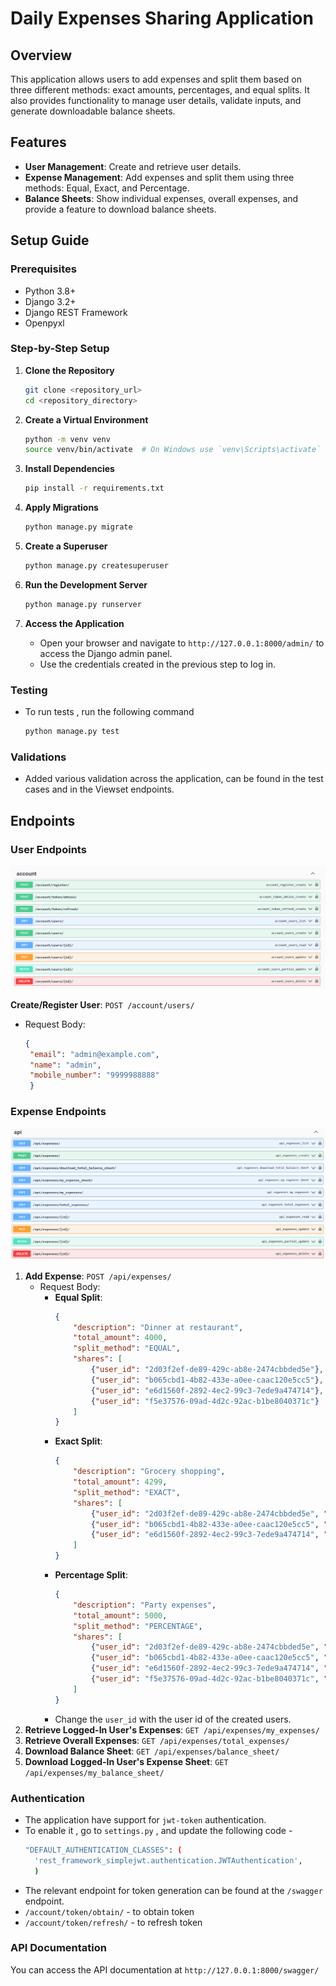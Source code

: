 
# Daily Expenses Sharing Application

## Overview

This application allows users to add expenses and split them based on three different methods: exact amounts, percentages, and equal splits. It also provides functionality to manage user details, validate inputs, and generate downloadable balance sheets.

## Features

- **User Management**: Create and retrieve user details.
- **Expense Management**: Add expenses and split them using three methods: Equal, Exact, and Percentage.
- **Balance Sheets**: Show individual expenses, overall expenses, and provide a feature to download balance sheets.

## Setup Guide

### Prerequisites

- Python 3.8+
- Django 3.2+
- Django REST Framework
- Openpyxl

### Step-by-Step Setup

1. **Clone the Repository**
   ```sh
   git clone <repository_url>
   cd <repository_directory>
   ```

2. **Create a Virtual Environment**
   ```sh
   python -m venv venv
   source venv/bin/activate  # On Windows use `venv\Scripts\activate`
   ```

3. **Install Dependencies**
   ```sh
   pip install -r requirements.txt
   ```

4. **Apply Migrations**
   ```sh
   python manage.py migrate
   ```

5. **Create a Superuser**
   ```sh
   python manage.py createsuperuser
   ```

6. **Run the Development Server**
   ```sh
   python manage.py runserver
   ```

7. **Access the Application**
   - Open your browser and navigate to `http://127.0.0.1:8000/admin/` to access the Django admin panel.
   - Use the credentials created in the previous step to log in.

### Testing
- To run tests , run the following command 
   ```sh
   python manage.py test
   ```
### Validations
- Added various validation across the application, can be found in the test cases and in the Viewset endpoints.
  
## Endpoints

### User Endpoints

![img.png](readme_images/img.png)

**Create/Register User**: `POST /account/users/`
   - Request Body:
       ```json
       {
        "email": "admin@example.com",
        "name": "admin",
        "mobile_number": "9999988888"
        }
       ```

### Expense Endpoints

![img.png](readme_images/img2.png)

1. **Add Expense**: `POST /api/expenses/`
   - Request Body:
     - **Equal Split**:
       ```json
       {
           "description": "Dinner at restaurant",
           "total_amount": 4000,
           "split_method": "EQUAL",
           "shares": [
               {"user_id": "2d03f2ef-de89-429c-ab8e-2474cbbded5e"},
               {"user_id": "b065cbd1-4b82-433e-a0ee-caac120e5cc5"},
               {"user_id": "e6d1560f-2892-4ec2-99c3-7ede9a474714"},
               {"user_id": "f5e37576-09ad-4d2c-92ac-b1be8040371c"}
           ]
       }
       ```
     - **Exact Split**:
       ```json
       {
           "description": "Grocery shopping",
           "total_amount": 4299,
           "split_method": "EXACT",
           "shares": [
               {"user_id": "2d03f2ef-de89-429c-ab8e-2474cbbded5e", "amount": 1000},
               {"user_id": "b065cbd1-4b82-433e-a0ee-caac120e5cc5", "amount": 1500},
               {"user_id": "e6d1560f-2892-4ec2-99c3-7ede9a474714", "amount": 1799}
           ]
       }
       ```
     - **Percentage Split**:
       ```json
       {
           "description": "Party expenses",
           "total_amount": 5000,
           "split_method": "PERCENTAGE",
           "shares": [
               {"user_id": "2d03f2ef-de89-429c-ab8e-2474cbbded5e", "percentage": 40},
               {"user_id": "b065cbd1-4b82-433e-a0ee-caac120e5cc5", "percentage": 30},
               {"user_id": "e6d1560f-2892-4ec2-99c3-7ede9a474714", "percentage": 20},
               {"user_id": "f5e37576-09ad-4d2c-92ac-b1be8040371c", "percentage": 10}
           ]
       }
       ```
     - Change the `user_id` with the user id of the created users.
2. **Retrieve Logged-In User's Expenses**: `GET /api/expenses/my_expenses/`
3. **Retrieve Overall Expenses**: `GET /api/expenses/total_expenses/`
4. **Download Balance Sheet**: `GET /api/expenses/balance_sheet/`
5. **Download Logged-In User's Expense Sheet**: `GET /api/expenses/my_balance_sheet/`




### Authentication
- The application have support for `jwt-token` authentication.
- To enable it , go to `settings.py` , and update the following code - 
  ```sh
  "DEFAULT_AUTHENTICATION_CLASSES": (
    'rest_framework_simplejwt.authentication.JWTAuthentication',
    )
  ```
- The relevant endpoint for token generation can be found at the `/swagger` endpoint.
- `/account/token/obtain/` - to obtain token 
- `/account/token/refresh/` - to refresh token 

### API Documentation

You can access the API documentation at `http://127.0.0.1:8000/swagger/` 